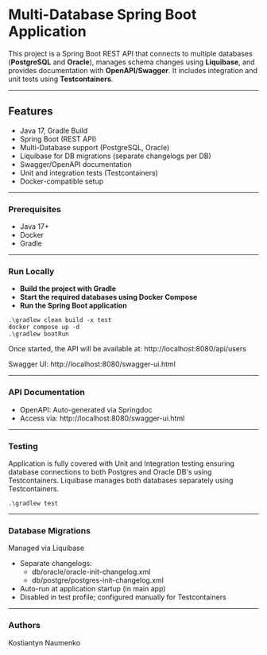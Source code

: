 # Multi-Database Spring Boot Application

This project is a Spring Boot REST API that connects to multiple
databases (**PostgreSQL** and **Oracle**), manages schema
changes using **Liquibase**, and provides documentation
with **OpenAPI/Swagger**. It includes integration and unit
tests using **Testcontainers**.

---

## Features

- Java 17, Gradle Build
- Spring Boot (REST API)
- Multi-Database support (PostgreSQL, Oracle)
- Liquibase for DB migrations (separate changelogs per DB)
- Swagger/OpenAPI documentation
- Unit and integration tests (Testcontainers)
- Docker-compatible setup

---

###  Prerequisites

- Java 17+
- Docker
- Gradle

---

### Run Locally

- **Build the project with Gradle**
- **Start the required databases using Docker Compose**
- **Run the Spring Boot application**

```
.\gradlew clean build -x test
docker compose up -d
.\gradlew bootRun 
```
Once started, the API will be available at: http://localhost:8080/api/users

Swagger UI: http://localhost:8080/swagger-ui.html

---

### API Documentation
- OpenAPI: Auto-generated via Springdoc
- Access via: http://localhost:8080/swagger-ui.html

---

### Testing 
Application is fully covered with Unit and Integration testing ensuring database 
connections to both Postgres and Oracle DB's using Testcontainers. Liquibase manages both databases
separately using Testcontainers. 
 
```
.\gradlew test
```

---

### Database Migrations
Managed via Liquibase
- Separate changelogs:
    - db/oracle/oracle-init-changelog.xml
    - db/postgre/postgres-init-changelog.xml
- Auto-run at application startup (in main app)
- Disabled in test profile; configured manually for Testcontainers

---

### Authors
Kostiantyn Naumenko
